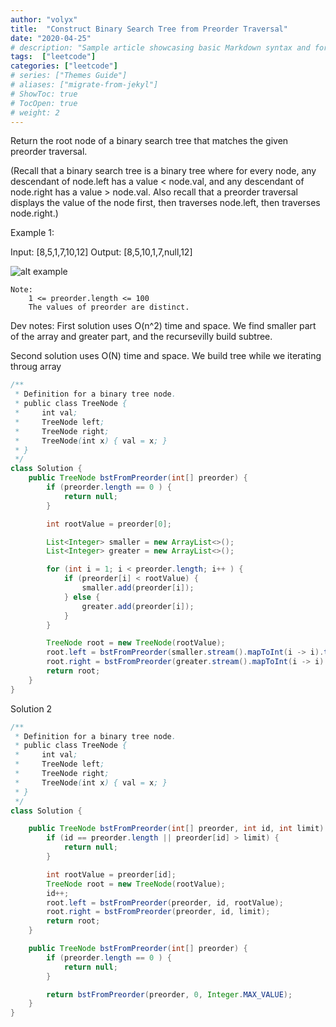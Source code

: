 ```yaml
---
author: "volyx"
title:  "Construct Binary Search Tree from Preorder Traversal"
date: "2020-04-25"
# description: "Sample article showcasing basic Markdown syntax and formatting for HTML elements."
tags:  ["leetcode"]
categories: ["leetcode"]
# series: ["Themes Guide"]
# aliases: ["migrate-from-jekyl"]
# ShowToc: true
# TocOpen: true
# weight: 2
---
```


Return the root node of a binary search tree that matches the given preorder traversal.

(Recall that a binary search tree is a binary tree where for every node, any descendant of node.left has a value < node.val, and any descendant of node.right has a value > node.val.  Also recall that a preorder traversal displays the value of the node first, then traverses node.left, then traverses node.right.)

Example 1:

Input: [8,5,1,7,10,12]
Output: [8,5,10,1,7,null,12]

![alt example](https://assets.leetcode.com/uploads/2019/03/06/1266.png) 

```
Note:
    1 <= preorder.length <= 100
    The values of preorder are distinct.
```

Dev notes: First solution uses O(n^2) time and space. We find smaller part of the array and greater part, and the recursevilly build subtree.

Second solution uses O(N) time and space. We build tree while we iterating throug array

```java
/**
 * Definition for a binary tree node.
 * public class TreeNode {
 *     int val;
 *     TreeNode left;
 *     TreeNode right;
 *     TreeNode(int x) { val = x; }
 * }
 */
class Solution {
    public TreeNode bstFromPreorder(int[] preorder) {
        if (preorder.length == 0 ) {
            return null;
        }

        int rootValue = preorder[0];

        List<Integer> smaller = new ArrayList<>();
        List<Integer> greater = new ArrayList<>();

        for (int i = 1; i < preorder.length; i++ ) {
            if (preorder[i] < rootValue) {
                smaller.add(preorder[i]);
            } else {
                greater.add(preorder[i]);
            }
        }

        TreeNode root = new TreeNode(rootValue);
        root.left = bstFromPreorder(smaller.stream().mapToInt(i -> i).toArray());
        root.right = bstFromPreorder(greater.stream().mapToInt(i -> i).toArray());
        return root;
    }
}
```

Solution 2

```java
/**
 * Definition for a binary tree node.
 * public class TreeNode {
 *     int val;
 *     TreeNode left;
 *     TreeNode right;
 *     TreeNode(int x) { val = x; }
 * }
 */
class Solution {

    public TreeNode bstFromPreorder(int[] preorder, int id, int limit) {
        if (id == preorder.length || preorder[id] > limit) {
            return null;
        }

        int rootValue = preorder[id];
        TreeNode root = new TreeNode(rootValue);
        id++;
        root.left = bstFromPreorder(preorder, id, rootValue);
        root.right = bstFromPreorder(preorder, id, limit);
        return root;
    }

    public TreeNode bstFromPreorder(int[] preorder) {
        if (preorder.length == 0 ) {
            return null;
        }

        return bstFromPreorder(preorder, 0, Integer.MAX_VALUE);
    }
}
